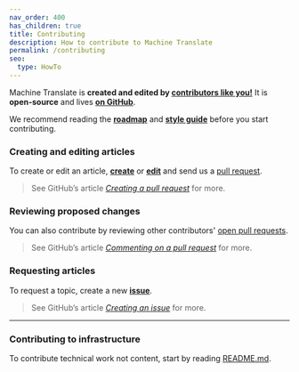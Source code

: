```yaml
---
nav_order: 400
has_children: true
title: Contributing
description: How to contribute to Machine Translate
permalink: /contributing
seo:
  type: HowTo
---
```


Machine Translate is **created and edited by [contributors like you!](contributing/contributors.md)**  It is **open-source** and lives [**on GitHub**](https://github.com/machinetranslate/machinetranslate.org).

We recommend reading the [**roadmap**](/roadmap.md) and [**style guide**](contributing/style.md) before you start contributing.

### Creating and editing articles

To create or edit an article, [**create**](https://github.com/machinetranslate/machinetranslate.org/new/master) or [**edit**](https://github.com/machinetranslate/machinetranslate.org) and send us a [pull request](https://github.com/machinetranslate/machinetranslate.org/pulls?q=is%3Apr).

> See GitHub’s article [*Creating a pull request*](https://docs.github.com/en/pull-requests/collaborating-with-pull-requests/proposing-changes-to-your-work-with-pull-requests/creating-a-pull-request#creating-the-pull-request) for more.

### Reviewing proposed changes

You can also contribute by reviewing other contributors' [open pull requests](https://github.com/machinetranslate/machinetranslate.org/pulls?q=is%3Aopen+is%3Apr).

> See GitHub’s article [*Commenting on a pull request*](https://docs.github.com/en/pull-requests/collaborating-with-pull-requests/reviewing-changes-in-pull-requests/commenting-on-a-pull-request ) for more.

### Requesting articles

To request a topic, create a new [**issue**](https://github.com/machinetranslate/machinetranslate.org/issues).

> See GitHub’s article [*Creating an issue*](https://docs.github.com/en/issues/tracking-your-work-with-issues/creating-an-issue#creating-an-issue-from-a-repository) for more.

---

### Contributing to infrastructure

To contribute technical work not content, start by reading [README.md](https://github.com/machinetranslate/machinetranslate.org/blob/master/README.md).
